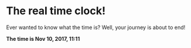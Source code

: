 # The real time clock!

Ever wanted to know what the time is? Well, your journey is about to end!

**The time is Nov 10, 2017, 11:11**